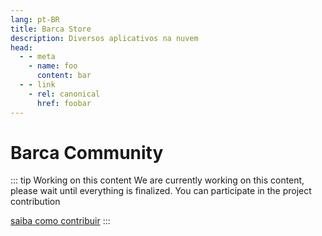 ```yaml
---
lang: pt-BR
title: Barca Store
description: Diversos aplicativos na nuvem
head:
  - - meta
    - name: foo
      content: bar
  - - link
    - rel: canonical
      href: foobar
---
```



# Barca Community

::: tip Working on this content
We are currently working on this content, please wait until everything is finalized. You can participate in the project contribution

 [saiba como contribuir](https://opensource.guide/)
:::
